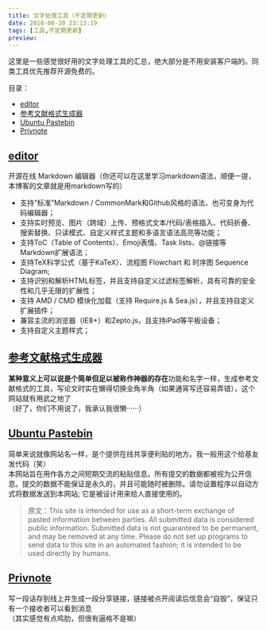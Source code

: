 ```yaml
---
title: 文字处理工具（不定期更新）
date: 2018-06-30 23:13:19
tags: [工具,不定期更新]
preview: 
---
```

这里是一些感觉很好用的文字处理工具的汇总，绝大部分是不用安装客户端的。同类工具优先推荐开源免费的。
<!--more-->
目录：  
* [editor](https://pandao.github.io/editor.md/)
* [参考文献格式生成器](http://cite.readpaul.com/)
* [Ubuntu Pastebin](https://paste.ubuntu.com/)
* [Privnote](https://privnote.com/)


## [editor](https://pandao.github.io/editor.md/)
开源在线 Markdown 编辑器（你还可以在这里学习markdown语法，顺便一提，本博客的文章就是用markdown写的）  
- 支持“标准”Markdown / CommonMark和Github风格的语法，也可变身为代码编辑器；
- 支持实时预览、图片（跨域）上传、预格式文本/代码/表格插入、代码折叠、搜索替换、只读模式、自定义样式主题和多语言语法高亮等功能；
- 支持ToC（Table of Contents）、Emoji表情、Task lists、@链接等Markdown扩展语法；
- 支持TeX科学公式（基于KaTeX）、流程图 Flowchart 和 时序图 Sequence Diagram;
- 支持识别和解析HTML标签，并且支持自定义过滤标签解析，具有可靠的安全性和几乎无限的扩展性；
- 支持 AMD / CMD 模块化加载（支持 Require.js & Sea.js），并且支持自定义扩展插件；
- 兼容主流的浏览器（IE8+）和Zepto.js，且支持iPad等平板设备；
- 支持自定义主题样式；

## [参考文献格式生成器](http://cite.readpaul.com/)
**某种意义上可以说是个简单但足以被称作神器的存在**功能和名字一样，生成参考文献格式的工具，写论文时实在懒得切换全角半角（如果通宵写还容易弄错），这个网站就有用武之地了  
（好了，你们不用说了，我承认我很懒······）

## [Ubuntu Pastebin](https://paste.ubuntu.com/)
简单来说就像网站名一样，是个提供在线共享便利贴的地方。我一般用这个给基友发代码（笑）  
本网站旨在用作各方之间短期交流的粘贴信息。所有提交的数据都被视为公开信息。提交的数据不能保证是永久的，并且可能随时被删除。请勿设置程序以自动方式将数据发送到本网站; 它是被设计用来给人直接使用的。  
> 原文：This site is intended for use as a short-term exchange of pasted information between parties. All submitted data is considered public information. Submitted data is not guaranteed to be permanent, and may be removed at any time. Please do not set up programs to send data to this site in an automated fashion; it is intended to be used directly by humans.

## [Privnote](https://privnote.com/)
写一段话存到线上并生成一段分享链接，链接被点开阅读后信息会“自毁”，保证只有一个接收者可以看到消息  
（其实感觉有点鸡肋，但很有逼格不是嘛）


<!--more-->